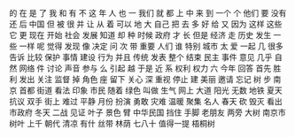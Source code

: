 的
在
是
了
我
和
有
不
这
年
人
也
一
我们
就
都
上
中
来
到
一个
个
他们
要
没有
还
后
中国
但
被
很
并
让
从
着
可以
地
大
自己
把
去
多
好
给
又
因为
这样
这些
它
更
现在
开始
社会
发展
知道
却
种
时候
政府
才
长
但是
经济
走
历史
发生
一些
一样
呢
觉得
发现
像
决定
问
次
带
重要
人们
谁
特别
城市
太
爱
一起
几
很多
告诉
比较
保护
事情
建设
行为
并且
传统
发表
整个
结束
民主
事件
意见
几乎
自然
网络
件
讨论
声音
参与
么
引起
越
于是
近
系
权利
权力
六
今年
回答
首先
胜利
发出
关注
监督
掉
角色
座
留下
关心
深
重视
停止
建
美丽
邀请
忘记
树
步
南京
首都
街道
看法
印象
市民
随着
绿色
叫做
生气
网上
大道
阳光
无数
地铁
夏天
抗议
双手
街上
难过
平静
月份
扮演
勇敢
灾难
温暖
聚集
名人
春天
砍
毁灭
看出
市政府
冬天
二战
见证
叶子
景色
臂
中华民国
挡住
手脚
老朋友
两旁
大树
南京市
树叶
上千
朝代
清凉
有什
丝带
林荫
七八十
值得一提
梧桐树
 
